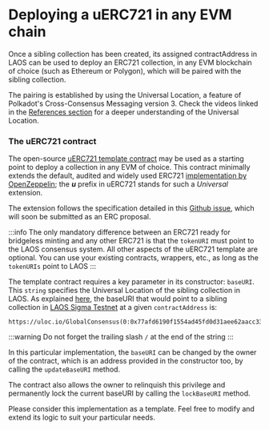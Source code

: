 # Deploying a uERC721 in any EVM chain

Once a sibling collection has been created, its assigned contractAddress in LAOS can be used to deploy an ERC721 collection, in any EVM blockchain of choice (such as Ethereum or Polygon), which will be paired with the sibling collection.

The pairing is established by using the Universal Location, a feature of Polkadot's Cross-Consensus Messaging version 3. Check the videos linked in the [References section](../introduction/resources.md) for a deeper understanding of the Universal Location.

### The uERC721 contract

The open-source [uERC721 template contract](https://github.com/freeverseio/laos-erc721) may be used as a starting point to deploy a collection in any EVM of choice. This contract minimally extends the default, audited and widely used ERC721 [implementation by OpenZeppelin](https://github.com/OpenZeppelin/openzeppelin-contracts/tree/master/contracts/token/ERC721); the _**u**_ prefix in uERC721 stands for such a _Universal_ extension.

The extension follows the specification detailed in this [Github issue](https://github.com/freeverseio/laos-erc721/issues/9), which will soon be submitted as an ERC proposal.

:::info
The only mandatory difference between an ERC721 ready for bridgeless minting and any other ERC721 is that the `tokenURI` must point to the LAOS consensus system. All other aspects of the uERC721 template are optional. You can use your existing contracts, wrappers, etc., as long as the `tokenURIs` point to LAOS
:::

The template contract requires a key parameter in its constructor: `baseURI`. This `string` specifies the Universal Location of the sibling collection in LAOS. As explained [here](universal-location-for-bridgeless-minting.md), the baseURI that would point to a sibling collection in [LAOS Sigma Testnet](../introduction/laos-and-its-testnet.md) at a given `contractAddress` is:

```
https://uloc.io/GlobalConsensus(0:0x77afd6190f1554ad45fd0d31aee62aacc33c6db0ea801129acb813f913e0764f)/Parachain(4006)/PalletInstance(51)/AccountKey20(contractAddress)/
```

:::warning
Do not forget the trailing slash `/` at the end of the string
:::

In this particular implementation, the `baseURI` can be changed by the owner of the contract, which is an address provided in the constructor too, by calling the `updateBaseURI` method.

The contract also allows the owner to relinquish this privilege and permanently lock the current baseURI by calling the `lockBaseURI` method.

Please consider this implementation as a template. Feel free to modify and extend its logic to suit your particular needs.




